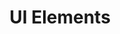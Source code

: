 ---
title: UI Elements
_template: ui-elements
_fieldset: page
this_page_id: ui-elements
this_layout_id: default
---